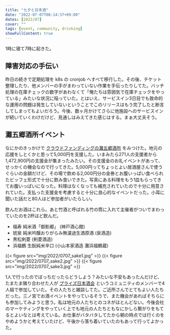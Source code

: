 ```yaml
---
title: "七夕と日本酒"
date: "2022-07-07T08:14:37+09:00"
dates: [2022/07]
cover: ""
tags: [event, community, drinking]
showFullContent: true
---
```


1時に寝て7時に起きた。

## 障害対応の手伝い

昨日の続きで定期処理を k8s の cronjob へすべて移行した。その後、チケット整理したり、他メンバーの手がまわっていない作業を手伝ったりしてた。バッチ処理の在庫チェックの数字があわなくて「俺たちは雰囲気で在庫チェックをやっている」みたいな状況に陥っていた。とはいえ、サービスイン3日目でも致命的な運用の問題は発生していないということでこのリリースはもう完了したと断言してしまってもよいだろう。今後、数ヶ月かけてさらに他施設へのサービスインが続いていくわけだけど、見通しはみえてきた感じはする。まぁ大丈夫そう。

## 灘五郷酒所イベント

なにかのきっかけで [クラウドファンディングの灘五郷酒所](https://camp-fire.jp/projects/view/585844) をみつけた。地元の応援をしとくかと思って5,000円を支援した。いまみたら271人の支援者から1,472,900円の支援金が集まったみたい。その支援金のお礼イベントがあって、せっかくの機会なので行ってきた。5,000円ってちょっとよい居酒屋さんで使うぐらいの金額だけど、その場で飲める2,000円分の金券とお腹いっぱい食べられたビッフェ形式で十分に飲み食いできた。写真にある料理をもう1皿もらってきてお腹いっぱいになった。料理はなくなっても補充されていたので十分に用意されていた。支払った支援金を考慮すると十分に良心的なイベントだった。小耳に聞いた話だと80人ほど参加者がいたらしい。

飲んだお酒はこれら。あと竹酒と呼ばれる竹の筒に入れて主催者がついでまわっていたのを2杯ほど飲んだ。

* 福寿 純米酒「御影郷」 (神戸酒心館)
* 琥泉 純米吟醸おりがらみ無濾過生酒原酒 (泉酒造)
* 黒松剣菱 (剣菱酒造)
* 浜福鶴 生酛純米辛口 (小山本家酒造 灘浜福鶴蔵)

{{< figure src="img/2022/0707_sake1.jpg" >}}
{{< figure src="img/2022/0707_sake2.jpg" >}}
{{< figure src="img/2022/0707_sake3.jpg" >}}

1人で行ったのでぼっちだったらどうしよう？みたいな不安もあったんだけど、たまたま隣り合わせた人が [プライズ日本酒会](https://www.instagram.com/nihonsyu_kai/) というコミュニティのメンバーで4人組で参加していた。その人たちと雑談してた。ご近所さんでとてもよい人たちだった。三ノ宮でお酒イベントをやっているそうで、また機会があればそちらにも参加してみようと思う。私は地元の人たちとのコネがほとんどない。今後会社のマーケティングをやっていく上でも地元の人たちともなにかしら繋がりをもてるとよいなとは考えている。お仕事がバタバタしてたから朝の時点では行くのをやめようかと考えていたけど、午後から落ち着いていたのもあって行ってよかった。
